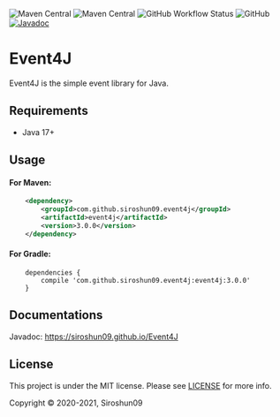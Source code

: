 ![Maven Central](https://img.shields.io/maven-central/v/com.github.siroshun09.event4j/event4j)
![Maven Central](https://img.shields.io/nexus/s/com.github.siroshun09.event4j/event4j?label=snapshot&server=https%3A%2F%2Foss.sonatype.org)
![GitHub Workflow Status](https://img.shields.io/github/workflow/status/Siroshun09/Event4J/Maven)
![GitHub](https://img.shields.io/github/license/Siroshun09/Event4J)
[![Javadoc](https://img.shields.io/badge/javadoc-page-orange)](https://siroshun09.github.io/Event4J/)

# Event4J

Event4J is the simple event library for Java.

## Requirements

- Java 17+

## Usage

#### For Maven:

```xml
    <dependency>
        <groupId>com.github.siroshun09.event4j</groupId>
        <artifactId>event4j</artifactId>
        <version>3.0.0</version>
    </dependency>
```

#### For Gradle:

```
    dependencies {
        compile 'com.github.siroshun09.event4j:event4j:3.0.0'
    }
```

## Documentations

Javadoc: https://siroshun09.github.io/Event4J

## License

This project is under the MIT license. Please see [LICENSE](LICENSE) for more info.

Copyright © 2020-2021, Siroshun09
